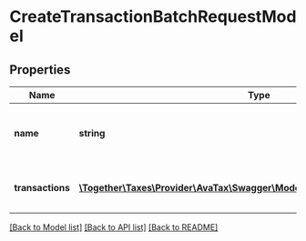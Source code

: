 # CreateTransactionBatchRequestModel

## Properties
Name | Type | Description | Notes
------------ | ------------- | ------------- | -------------
**name** | **string** | The user-friendly readable name for this batch. | 
**transactions** | [**\Together\Taxes\Provider\AvaTax\Swagger\Model\TransactionBatchItemModel[]**](TransactionBatchItemModel.md) | The list of transactions contained in this batch. | 

[[Back to Model list]](../README.md#documentation-for-models) [[Back to API list]](../README.md#documentation-for-api-endpoints) [[Back to README]](../README.md)


